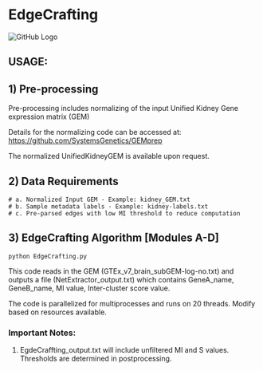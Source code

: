 # EdgeCrafting

![GitHub Logo](EdgeCrafting.png)

## USAGE:

## 1) Pre-processing

Pre-processing includes normalizing of the input Unified Kidney Gene expression matrix (GEM) 

Details for the normalizing code can be accessed at: https://github.com/SystemsGenetics/GEMprep

The normalized UnifiedKidneyGEM is available upon request. 

## 2) Data Requirements

```
# a. Normalized Input GEM - Example: kidney_GEM.txt
# b. Sample metadata labels - Example: kidney-labels.txt
# c. Pre-parsed edges with low MI threshold to reduce computation
```

## 3) EdgeCrafting Algorithm [Modules A-D]
```
python EdgeCrafting.py 
```

This code reads in the GEM (GTEx_v7_brain_subGEM-log-no.txt) and outputs a file (NetExtractor_output.txt) which contains GeneA_name, GeneB_name, MI value, Inter-cluster score value.

The code is parallelized for multiprocesses and runs on 20 threads. Modify based on resources available.

### Important Notes:

1) EgdeCraffting_output.txt will include unfiltered MI and S values. Thresholds are determined in postprocessing.

